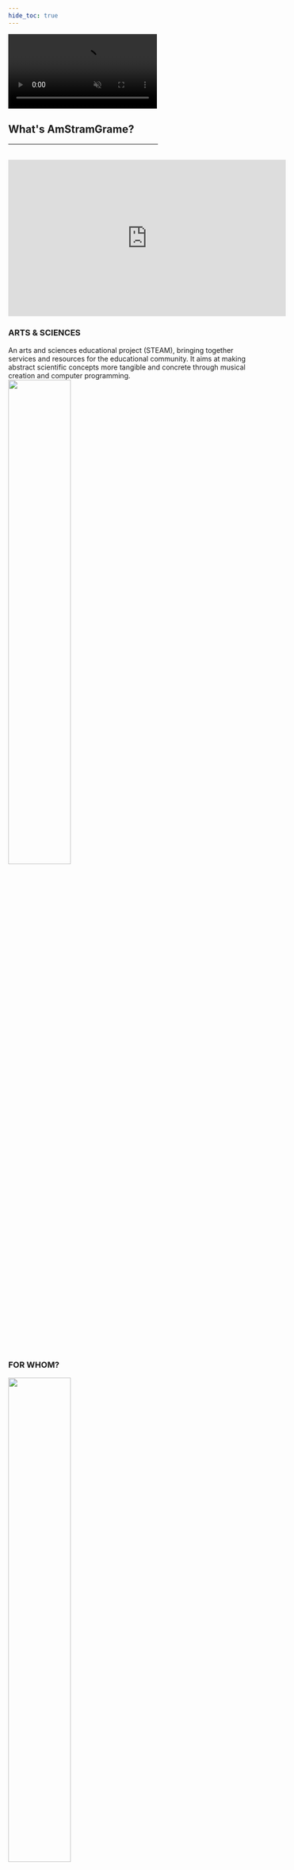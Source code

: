 ```yaml
---
hide_toc: true
---
```


<video autoplay muted id="aniBoule">
<source src="../img/animationBoule.mp4" type="video/mp4" >
</video>

## What's AmStramGrame?

<hr width="60%">

<br>
<iframe width="560" height="315" src="https://www.youtube.com/embed/r2ySnEmnf1E" frameborder="0" allow="accelerometer; autoplay; encrypted-media; gyroscope; picture-in-picture" allowfullscreen>
</iframe>

### ARTS &amp; SCIENCES

<div class="row">
<div class="col-md-6 home-left">
An arts and sciences educational project (STEAM), bringing together services and resources for the educational community. It aims at making abstract scientific concepts more tangible and concrete through musical creation and computer programming.
</div>
<div class="col-md-6 home-right">
<img src="../img/bouleAmstram.png" width="50%">
</div>
</div>

### FOR WHOM?

<div class="row">
<div class="col-md-6 home-left">
<img src="../img/students.png" width=50%>
</div>
<div class="col-md-6 home-right">
A project for primary and middle school students, as well as their teachers. It places sciences and engineering at the heart of the pedagogical approach applying them to the fields of musical and sound creation.
</div>
</div>

## Tools

<hr width="60%">

### FAUST

<div class="row">
<div class="col-md-6 home-left">

<a href="../faust/about">Faust (Functional AUdio STream)</a> is a programming langauge created and developed at <a href="http://www.grame.fr">Grame</a>. It allows for the rapid and simple design of synthesizers (electronic musical instrument) and sound effects for a large number of platforms. In particular, it can be used to create musical web and mobile applications.
</div>
<div class="col-md-6 home-right"> 
<img src="../img/faustLogoBlack.png" width="50%">
</div>
</div>

### THE GRAMOPHONE

<div class="row">
<div class="col-md-6 home-left">
<img src="../img/gramophone.png" width=50%>
</div>
<div class="col-md-6 home-right">
<a href="../tools/gramophone">The Gramophone</a> is an audio device/musical instrument specifically designed for the AmStramGrame project. Its various sensors and controllers (e.g., accelerometer, gyroscope, light sensor, etc.) make it react to the user's gestures. Its rechargeable battery offering approximately five hours of autonomy and its powerful speaker make it independent from any computer, bringing it closer to traditional acoustic musical instruments.
</div>
</div>

### THE FAUST WEB IDE

<div class="row">
<div class="col-md-6 home-left">
<a href="faust/ide">The Faust Web IDE</a> is an online tool to write and test Faust programs directly in the web browser and then export them to the Gramophone via the <a href="gramophone/loader"> GramoLoader</a> application. A simplified version of the Faust Web IDE has been created as part of AmStramGrame to facilitate its use by beginners.
</div>
<div class="col-md-6 home-right">
<img src="../img/ide.png" width="50%">
</div>
</div>

### THE FAUST PLAYGROUND

<div class="row">
<div class="col-md-6 home-left">
<img src="../img/playground.png" width=50%>
</div>
<div class="col-md-6 home-right">
<a href="faust/playground">The Faust Playground</a> is an online tool to assemble programs written in Faust in a simple way with a graphical interface. In particular, it can be used to program the Gramophone, smartphones, etc.
</div>
</div>

<!--
### SMARTFAUST

<div class="row">
<div class="col-md-6 home-left">
SmartFaust est un concept d’applications musicales pour smartphones développé par le langage FAUST. Ces applications ont la particularité de faire uniquement appel aux gestes de l’utilisateur et non pas à un pianotage sur l’écran de l’appareil. Réalisées pour iOS et Android elles savent en outre exploiter les capteurs de mouvement de ces appareils ce qui permet d’en faire de véritables instruments de musique.
</div>
<div class="col-md-6 home-right">
<img src="img/smartFaust.png" width="50%">
</div>
</div>
-->

### GAMELAN

<div class="row">
<div class="col-md-6 home-left">
A set of smartphone musical applications inspired by the Javanese musical tradition to which is added electronic sound universes. The 7 applications (Attackey, Baliphone, DroneLAN, Sequencer, ShakerXY, Sinusoïde, Atomicro) of the GameLan family can be played solo or in orchestra using smartphone movements. No musical prerequisite, only gestures will make the user a musician.
</div>
<div class="col-md-6 home-right">
<img src="../img/gamelan.png" width=50%>
</div>
</div>

## A collaboration between GRAME-CNCM and Canopé

<hr width="60%">

### GRAME

<div class="row">
<div class="col-md-6 home-left">
Grame is a national center for musical creation (CNCM). Its main mission is to enable the design and production of new musical works, in a context of transversality of the arts and of arts/sciences synergies.
</div>
<div class="col-md-6 home-right">
<img src="../img/logoGrame.png" width="70%">
</div>
</div>

### CANOPÉ

<div class="row">
<div class="col-md-6 home-left">
<img src="../img/logoCanope.png" width=50%>
</div>
<div class="col-md-6 home-right">
Canopé aims at providing support and material to the educational community in France under the supervision of the French ministry of education. It publishes and distributes multi-format educational resources that meet the needs of the educational community.
</div>
</div>

### PATRONS, SPONSORS, AND PUBLIC PARTNERS

<a href="https://www.grandlyon.com/"><img src="../img/logoMetro.png" width=25%></a>
<a href="https://www.culture.gouv.fr/Regions/Drac-Auvergne-Rhone-Alpes"><img src="../img/logoMinis.png" width=15%></a>
<a href="https://www.fondation-blaise-pascal.org/"><img src="../img/logoBlaise.png" width=25%></a>
<a href="https://www.sncf.com/fr/engagements/fondation-sncf"><img src="../img/logoSNCF.png" width=25%></a>

<br>

